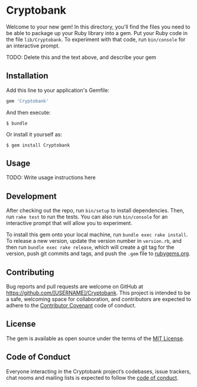 # Cryptobank

Welcome to your new gem! In this directory, you'll find the files you need to be able to package up your Ruby library into a gem. Put your Ruby code in the file `lib/Cryptobank`. To experiment with that code, run `bin/console` for an interactive prompt.

TODO: Delete this and the text above, and describe your gem

## Installation

Add this line to your application's Gemfile:

```ruby
gem 'Cryptobank'
```

And then execute:

    $ bundle

Or install it yourself as:

    $ gem install Cryptobank

## Usage

TODO: Write usage instructions here

## Development

After checking out the repo, run `bin/setup` to install dependencies. Then, run `rake test` to run the tests. You can also run `bin/console` for an interactive prompt that will allow you to experiment.

To install this gem onto your local machine, run `bundle exec rake install`. To release a new version, update the version number in `version.rb`, and then run `bundle exec rake release`, which will create a git tag for the version, push git commits and tags, and push the `.gem` file to [rubygems.org](https://rubygems.org).

## Contributing

Bug reports and pull requests are welcome on GitHub at https://github.com/[USERNAME]/Cryptobank. This project is intended to be a safe, welcoming space for collaboration, and contributors are expected to adhere to the [Contributor Covenant](http://contributor-covenant.org) code of conduct.

## License

The gem is available as open source under the terms of the [MIT License](https://opensource.org/licenses/MIT).

## Code of Conduct

Everyone interacting in the Cryptobank project’s codebases, issue trackers, chat rooms and mailing lists is expected to follow the [code of conduct](https://github.com/[USERNAME]/Cryptobank/blob/master/CODE_OF_CONDUCT.md).
